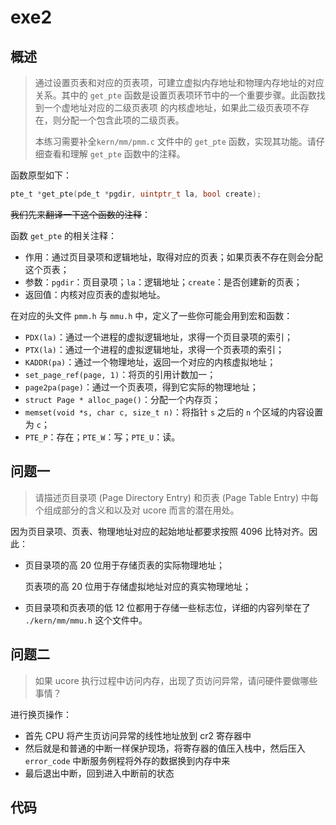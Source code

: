 # exe2

## 概述

> 通过设置页表和对应的页表项，可建立虚拟内存地址和物理内存地址的对应关系。其中的 `get_pte` 函数是设置页表项环节中的一个重要步骤。此函数找到一个虚地址对应的二级页表项 的内核虚地址，如果此二级页表项不存在，则分配一个包含此项的二级页表。
>
> 本练习需要补全`kern/mm/pmm.c` 文件中的 `get_pte` 函数，实现其功能。请仔细查看和理解 `get_pte` 函数中的注释。 

函数原型如下：

```c
pte_t *get_pte(pde_t *pgdir, uintptr_t la, bool create);
```

~~我们先来翻译一下这个函数的注释~~：

函数 `get_pte` 的相关注释：

- 作用：通过页目录项和逻辑地址，取得对应的页表；如果页表不存在则会分配这个页表；
- 参数：`pgdir`：页目录项；`la`：逻辑地址；`create`：是否创建新的页表；
- 返回值：内核对应页表的虚拟地址。

在对应的头文件 `pmm.h` 与 `mmu.h` 中，定义了一些你可能会用到宏和函数：

- `PDX(la)`：通过一个进程的虚拟逻辑地址，求得一个页目录项的索引；
- `PTX(la)`：通过一个进程的虚拟逻辑地址，求得一个页表项的索引；
- `KADDR(pa)`：通过一个物理地址，返回一个对应的内核虚拟地址；
- `set_page_ref(page, 1)`：将页的引用计数加一；
- `page2pa(page)`：通过一个页表项，得到它实际的物理地址；
- `struct Page * alloc_page()`：分配一个内存页；
- `memset(void *s, char c, size_t n)`：将指针 `s` 之后的 `n` 个区域的内容设置为 `c`；
- `PTE_P`：存在；`PTE_W`：写；`PTE_U`：读。

## 问题一

> 请描述页目录项 (Page Directory Entry) 和页表 (Page Table Entry) 中每个组成部分的含义和以及对 ucore 而言的潜在用处。

因为页目录项、页表、物理地址对应的起始地址都要求按照 4096 比特对齐。因此：

- 页目录项的高 20 位用于存储页表的实际物理地址；

  页表项的高 20 位用于存储虚拟地址对应的真实物理地址；

- 页目录项和页表项的低 12 位都用于存储一些标志位，详细的内容列举在了 `./kern/mm/mmu.h` 这个文件中。

## 问题二

> 如果 ucore 执行过程中访问内存，出现了页访问异常，请问硬件要做哪些事情？

进行换页操作：

- 首先 CPU 将产生页访问异常的线性地址放到 cr2 寄存器中
- 然后就是和普通的中断一样保护现场，将寄存器的值压入栈中，然后压入 `error_code` 中断服务例程将外存的数据换到内存中来
- 最后退出中断，回到进入中断前的状态

## 代码

